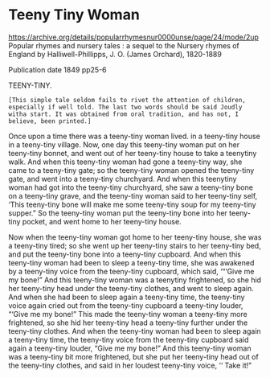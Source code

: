 # Teeny Tiny Woman

https://archive.org/details/popularrhymesnur0000unse/page/24/mode/2up
Popular rhymes and nursery tales : a sequel to the Nursery rhymes of England
by Halliwell-Phillipps, J. O. (James Orchard), 1820-1889

Publication date 1849
pp25-6

TEENY-TINY.

`[This simple tale seldom fails to rivet the attention of children, especially if well told. The last two words should be said Joudly witha start. It was obtained from oral tradition, and has not, I believe, been printed.]`

Once upon a time there was a teeny-tiny woman lived. in a teeny-tiny house in a teeny-tiny village. Now, one day this teeny-tiny woman put on her teeny-tiny bonnet, and went out of her teeny-tiny house to take a teenytiny walk. And when this teeny-tiny woman had gone a teeny-tiny way, she came to a teeny-tiny gate; so the teeny-tiny woman opened the teeny-tiny gate, and went into a teeny-tiny churchyard. And when this teenytiny woman had got into the teeny-tiny churchyard, she saw a teeny-tiny bone on a teeny-tiny grave, and the teeny-tiny woman said to her teeny-tiny self, ‘This teeny-tiny bone will make me some teeny-tiny soup for my teeny-tiny supper.” So the teeny-tiny woman put the teeny-tiny bone into her teeny-tiny pocket, and went home to her teeny-tiny house.

Now when the teeny-tiny woman got home to her teeny-tiny house, she was a teeny-tiny tired; so she went up her teeny-tiny stairs to her teeny-tiny bed, and put the teeny-tiny bone into a teeny-tiny cupboard. And when this teeny-tiny woman had been to sleep a teeny-tiny time, she was awakened by a teeny-tiny voice from the teeny-tiny cupboard, which said, ‘“‘Give me my bone!” And this teeny-tiny woman was a teenytiny frightened, so she hid her teeny-tiny head under the teeny-tiny clothes, and went to sleep again. And when she had been to sleep again a teeny-tiny time, the teeny-tiny voice again cried out from the teeny-tiny cupboard a teeny-tiny louder, “‘Give me my bone!” This made the teeny-tiny woman a teeny-tiny more frightened, so she hid her teeny-tiny head a teeny-tiny further under the teeny-tiny clothes. And when the teeny-tiny woman had been to sleep again a teeny-tiny
 time, the teeny-tiny voice from the teeny-tiny cupboard said again a teeny-tiny louder, “Give me my bone!” And this teeny-tiny woman was a teeny-tiny bit more frightened, but she put her teeny-tiny head out of the teeny-tiny clothes, and said in her loudest teeny-tiny voice, ‘‘ Take it!”
